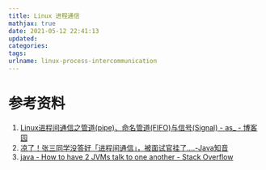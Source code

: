 ```yaml
---
title: Linux 进程通信
mathjax: true
date: 2021-05-12 22:41:13
updated:
categories:
tags:
urlname: linux-process-intercommunication
---
```




<!-- more -->



# 参考资料

1. [Linux进程间通信之管道(pipe)、命名管道(FIFO)与信号(Signal) - as_ - 博客园](https://www.cnblogs.com/biyeymyhjob/archive/2012/11/03/2751593.html)
2. [凉了！张三同学没答好「进程间通信」，被面试官挂了….-Java知音](https://www.javazhiyin.com/65329.html)
3. [java - How to have 2 JVMs talk to one another - Stack Overflow](https://stackoverflow.com/questions/10942427/how-to-have-2-jvms-talk-to-one-another)